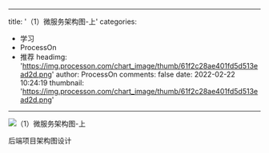 
---
title: '（1）微服务架构图-上'
categories: 
 - 学习
 - ProcessOn
 - 推荐
headimg: 'https://img.processon.com/chart_image/thumb/61f2c28ae401fd5d513ead2d.png'
author: ProcessOn
comments: false
date: 2022-02-22 10:24:19
thumbnail: 'https://img.processon.com/chart_image/thumb/61f2c28ae401fd5d513ead2d.png'
---

<div>   
<img class="thumb" alt="（1）微服务架构图-上" src="https://img.processon.com/chart_image/thumb/61f2c28ae401fd5d513ead2d.png" referrerpolicy="no-referrer">
<p>后端项目架构图设计</p>  
</div>
            